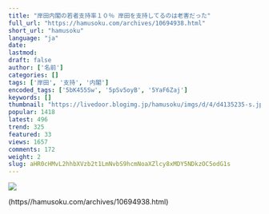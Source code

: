 ```yaml
---
title: "岸田内閣の若者支持率１０％ 岸田を支持してるのは老害だった"
full_url: "https://hamusoku.com/archives/10694938.html"
short_url: "hamusoku"
language: "ja"
date: 
lastmod: 
draft: false
author: ['名前']
categories: []
tags: ['岸田', '支持', '内閣']
encoded_tags: ['5bK455Sw', '5pSv5oyB', '5YaF6Zaj']
keywords: []
thumbnail: "https://livedoor.blogimg.jp/hamusoku/imgs/d/4/d4135235-s.jpg"
popular: 1418
latest: 496
trend: 325
featured: 33
views: 1657
comments: 172
weight: 2
slug: aHR0cHMvL2hhbXVzb2t1LmNvbS9hcmNoaXZlcy8xMDY5NDkzOC5odG1s
---
```


![](https://livedoor.blogimg.jp/hamusoku/imgs/d/4/d4135235-s.jpg)



(https//hamusoku.com/archives/10694938.html)
